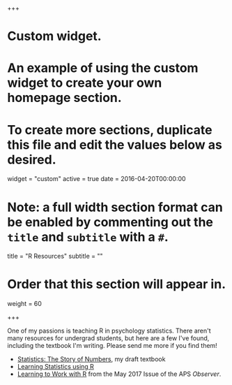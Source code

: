 +++
# Custom widget.
# An example of using the custom widget to create your own homepage section.
# To create more sections, duplicate this file and edit the values below as desired.
widget = "custom"
active = true
date = 2016-04-20T00:00:00

# Note: a full width section format can be enabled by commenting out the `title` and `subtitle` with a `#`.
title = "R Resources"
subtitle = ""

# Order that this section will appear in.
weight = 60

+++


One of my passions is teaching R in psychology statistics. There aren't many resources for undergrad students, but here are a few I've found, including the textbook I'm writing. Please send me more if you find them!

- [Statistics: The Story of Numbers](link.html), my draft textbook
- [Learning Statistics using R](http://compcogscisydney.org/learning-statistics-with-r/)
- [Learning to Work with R](https://www.psychologicalscience.org/observer/learning-to-work-with-r) from the May 2017 Issue of the APS *Observer*.
